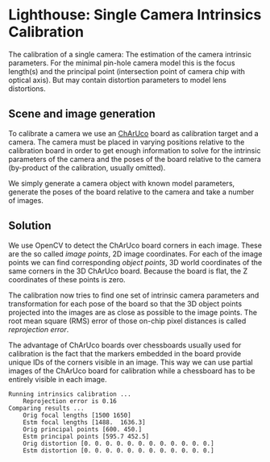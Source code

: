 # Lighthouse: Single Camera Intrinsics Calibration

The calibration of a single camera: The estimation of the camera intrinsic parameters. For the minimal pin-hole camera model this is the focus length(s) and the principal point (intersection point of camera chip with optical axis). But may contain distortion parameters to model lens distortions.

## Scene and image generation

To calibrate a camera we use an [ChArUco](https://docs.opencv.org/master/df/d4a/tutorial_charuco_detection.html) board as calibration target and a camera. The camera must be placed in varying positions relative to the calibration board in order to get enough information to solve for the intrinsic parameters of the camera and the poses of the board relative to the camera (by-product of the calibration, usually omitted).

We simply generate a camera object with known model parameters, generate the poses of the board relative to the camera and take a number of images.

## Solution

We use OpenCV to detect the ChArUco board corners in each image. These are the so called *image points*, 2D image coordinates. For each of the image points we can find corresponding *object points*, 3D world coordinates of the same corners in the 3D ChArUco board. Because the board is flat, the Z coordinates of these points is zero.

The calibration now tries to find one set of intrinsic camera parameters and transformation for each pose of the board so that the 3D object points projected into the images are as close as possible to the image points. The root mean square (RMS) error of those on-chip pixel distances is called *reprojection error*.

The advantage of ChArUco boards over chessboards usually used for calibration is the fact that the markers embedded in the board provide unique IDs of the corners visible in an image. This way we can use partial images of the ChArUco board for calibration while a chessboard has to be entirely visible in each image.

```
Running intrinsics calibration ...
    Reprojection error is 0.16
Comparing results ...
    Orig focal lengths [1500 1650]
    Estm focal lengths [1488.  1636.3]
    Orig principal points [600. 450.]
    Estm principal points [595.7 452.5]
    Orig distortion [0. 0. 0. 0. 0. 0. 0. 0. 0. 0. 0. 0.]
    Estm distortion [0. 0. 0. 0. 0. 0. 0. 0. 0. 0. 0. 0.]
```
